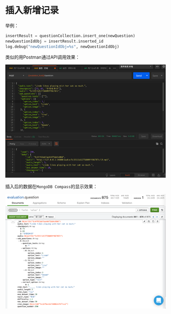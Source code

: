 # 插入新增记录

举例：

```python
insertResult = questionCollection.insert_one(newQuestion)
newQuestionIdObj = insertResult.inserted_id
log.debug("newQuestionIdObj=%s", newQuestionIdObj)
```

类似的用Postman通过API调用效果：

![postman_insert_mongo_item](../../assets/img/postman_insert_mongo_item.png)

插入后的数据在`MongoDB Compass`的显示效果：

![compass_inserted_item](../../assets/img/compass_inserted_item.png)
